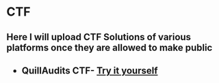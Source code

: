 # CTF
<h2>Here I will upload CTF Solutions of various platforms once they are allowed to make public<h2>
<ul>
<li>QuillAudits CTF- <a href="https://quillctf.super.site/challenges">Try it yourself</a></li>
</ul> 
